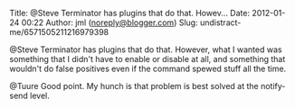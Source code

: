 Title: @Steve Terminator has plugins that do that.  Howev...
Date: 2012-01-24 00:22
Author: jml (noreply@blogger.com)
Slug: undistract-me/6571505211216979398

@Steve Terminator has plugins that do that. However, what I wanted was
something that I didn't have to enable or disable at all, and something
that wouldn't do false positives even if the command spewed stuff all
the time.  
  
@Tuure Good point. My hunch is that problem is best solved at the
notify-send level.

